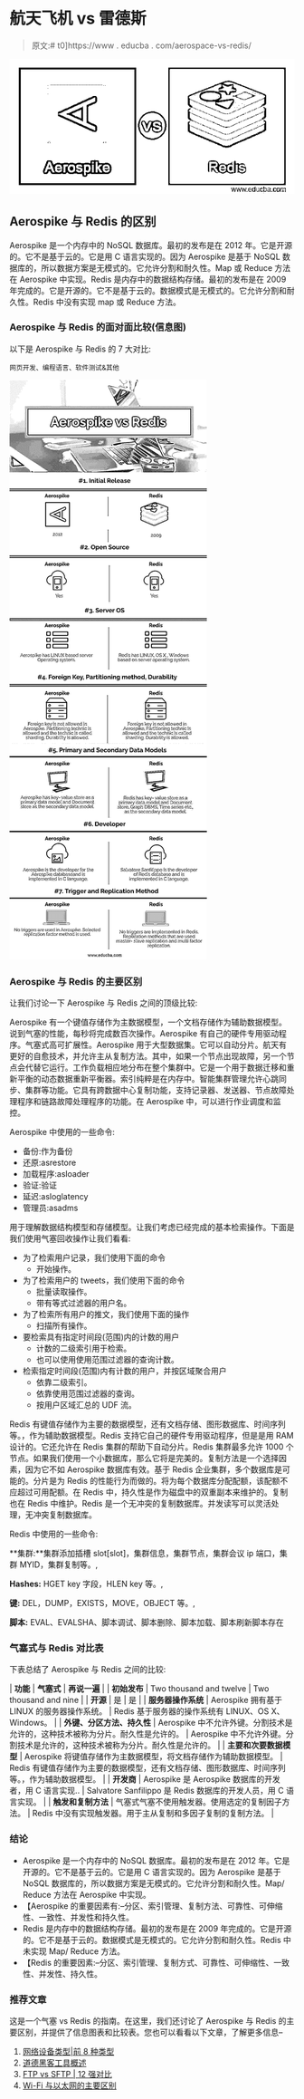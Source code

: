 # 航天飞机 vs 雷德斯

> 原文:# t0]https://www . educba . com/aerospace-vs-redis/

![Aerospike vs Redis](img/6cffcff8b350f0aead59dea087386f8c.png)



## Aerospike 与 Redis 的区别

Aerospike 是一个内存中的 NoSQL 数据库。最初的发布是在 2012 年。它是开源的。它不是基于云的。它是用 C 语言实现的。因为 Aerospike 是基于 NoSQL 数据库的，所以数据方案是无模式的。它允许分割和耐久性。Map 或 Reduce 方法在 Aerospike 中实现。Redis 是内存中的数据结构存储。最初的发布是在 2009 年完成的。它是开源的。它不是基于云的。数据模式是无模式的。它允许分割和耐久性。Redis 中没有实现 map 或 Reduce 方法。

### Aerospike 与 Redis 的面对面比较(信息图)

以下是 Aerospike 与 Redis 的 7 大对比:

<small>网页开发、编程语言、软件测试&其他</small>

![Aerospike-vs-Redis-info](img/97c3486e3fe50ea47803c7a8b4cd2b76.png)



### Aerospike 与 Redis 的主要区别

让我们讨论一下 Aerospike 与 Redis 之间的顶级比较:

Aerospike 有一个键值存储作为主数据模型，一个文档存储作为辅助数据模型。说到气塞的性能，每秒将完成数百次操作。Aerospike 有自己的硬件专用驱动程序。气塞式高可扩展性。Aerospike 用于大型数据集。它可以自动分片。航天有更好的自愈技术，并允许主从复制方法。其中，如果一个节点出现故障，另一个节点会代替它运行。工作负载相应地分布在整个集群中。它是一个用于数据迁移和重新平衡的动态数据重新平衡器。索引纯粹是在内存中。智能集群管理允许心跳同步、集群等功能。它具有跨数据中心复制功能，支持记录器、发送器、节点故障处理程序和链路故障处理程序的功能。在 Aerospike 中，可以进行作业调度和监控。

Aerospike 中使用的一些命令:

*   备份:作为备份
*   还原:asrestore
*   加载程序:asloader
*   验证:验证
*   延迟:asloglatency
*   管理员:asadms

用于理解数据结构模型和存储模型。让我们考虑已经完成的基本检索操作。下面是我们使用气塞回收操作让我们看看:

*   为了检索用户记录，我们使用下面的命令
    *   开始操作。
*   为了检索用户的 tweets，我们使用下面的命令
    *   批量读取操作。
    *   带有等式过滤器的用户名。
*   为了检索所有用户的推文，我们使用下面的操作
    *   扫描所有操作。
*   要检索具有指定时间段(范围)内的计数的用户
    *   计数的二级索引用于检索。
    *   也可以使用使用范围过滤器的查询计数。
*   检索指定时间段(范围)内有计数的用户，并按区域聚合用户
    *   依靠二级索引。
    *   依靠使用范围过滤器的查询。
    *   按用户区域汇总的 UDF 流。

Redis 有键值存储作为主要的数据模型，还有文档存储、图形数据库、时间序列等。，作为辅助数据模型。Redis 支持它自己的硬件专用驱动程序，但是是用 RAM 设计的。它还允许在 Redis 集群的帮助下自动分片。Redis 集群最多允许 1000 个节点。如果我们使用一个小数据库，那么它将是完美的。复制方法是一个选择因素，因为它不如 Aerospike 数据库有效。基于 Redis 企业集群，多个数据库是可能的。分片是为 Redis 的性能行为而做的。将为每个数据库分配配额，该配额不应超过可用配额。在 Redis 中，持久性是作为磁盘中的双重副本来维护的。复制也在 Redis 中维护。Redis 是一个无冲突的复制数据库。并发读写可以灵活处理，无冲突复制数据库。

Redis 中使用的一些命令:

**集群:**集群添加插槽 slot[slot]，集群信息，集群节点，集群会议 ip 端口，集群 MYID，集群复制等。,

**Hashes:** HGET key 字段，HLEN key 等。,

**键:** DEL，DUMP，EXISTS，MOVE，OBJECT 等。,

**脚本:** EVAL、EVALSHA、脚本调试、脚本删除、脚本加载、脚本刷新脚本存在

### 气塞式与 Redis 对比表

下表总结了 Aerospike 与 Redis 之间的比较:

| **功能** | **气塞式** | **再说一遍** |
| **初始发布** | Two thousand and twelve | Two thousand and nine |
| **开源** | 是 | 是 |
| **服务器操作系统** | Aerospike 拥有基于 LINUX 的服务器操作系统。 | Redis 基于服务器的操作系统有 LINUX、OS X、Windows。 |
| **外键、分区方法、持久性** | Aerospike 中不允许外键。分割技术是允许的，这种技术被称为分片。耐久性是允许的。 | Aerospike 中不允许外键。分割技术是允许的，这种技术被称为分片。耐久性是允许的。 |
| **主要和次要数据模型** | Aerospike 将键值存储作为主数据模型，将文档存储作为辅助数据模型。 | Redis 有键值存储作为主要的数据模型，还有文档存储、图形数据库、时间序列等。，作为辅助数据模型。 |
| **开发商** | Aerospike 是 Aerospike 数据库的开发者，用 C 语言实现.. | Salvatore Sanfilippo 是 Redis 数据库的开发人员，用 C 语言实现。 |
| **触发和复制方法** | 气塞式气塞不使用触发器。使用选定的复制因子方法。 | Redis 中没有实现触发器。用于主从复制和多因子复制的复制方法。 |

### 结论

*   Aerospike 是一个内存中的 NoSQL 数据库。最初的发布是在 2012 年。它是开源的。它不是基于云的。它是用 C 语言实现的。因为 Aerospike 是基于 NoSQL 数据库的，所以数据方案是无模式的。它允许分割和耐久性。Map/ Reduce 方法在 Aerospike 中实现。
*   【Aerospike 的重要因素有:–分区、索引管理、复制方法、可靠性、可伸缩性、一致性、并发性和持久性。
*   Redis 是内存中的数据结构存储。最初的发布是在 2009 年完成的。它是开源的。它不是基于云的。数据模式是无模式的。它允许分割和耐久性。Redis 中未实现 Map/ Reduce 方法。
*   【Redis 的重要因素:–分区、索引管理、复制方式、可靠性、可伸缩性、一致性、并发性、持久性。

### 推荐文章

这是一个气塞 vs Redis 的指南。在这里，我们还讨论了 Aerospike 与 Redis 的主要区别，并提供了信息图表和比较表。您也可以看看以下文章，了解更多信息–

1.  [网络设备类型|前 8 种类型](https://www.educba.com/types-of-network-devices/)
2.  [道德黑客工具概述](https://www.educba.com/ethical-hacking-tools/)
3.  [FTP vs SFTP | 12 强对比](https://www.educba.com/ftp-vs-sftp/)
4.  [Wi-Fi 与以太网的主要区别](https://www.educba.com/wifi-vs-ethernet/)





